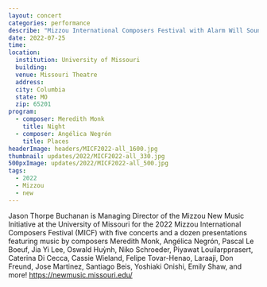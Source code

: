 ```yaml
---
layout: concert
categories: performance
describe: "Mizzou International Composers Festival with Alarm Will Sound, Managing Director."
date: 2022-07-25
time:
location:
  institution: University of Missouri
  building:
  venue: Missouri Theatre
  address:
  city: Columbia
  state: MO
  zip: 65201
program:
  - composer: Meredith Monk
    title: Night
  - composer: Angélica Negrón
    title: Places
headerImage: headers/MICF2022-all_1600.jpg
thumbnail: updates/2022/MICF2022-all_330.jpg
500pxImage: updates/2022/MICF2022-all_500.jpg
tags:
  - 2022
  - Mizzou
  - new
---
```


Jason Thorpe Buchanan is Managing Director of the Mizzou New Music Initiative at the University of Missouri for the 2022 Mizzou International Composers Festival (MICF) with five concerts and a dozen presentations featuring music by composers Meredith Monk, Angélica Negrón, Pascal Le Boeuf, Jia Yi Lee, Oswald Huỳnh, Niko Schroeder, Piyawat Louilarpprasert, Caterina Di Cecca, Cassie Wieland, Felipe Tovar-Henao, Laraaji, Don Freund, Jose Martinez, Santiago Beis, Yoshiaki Onishi, Emily Shaw, and more! https://newmusic.missouri.edu/
